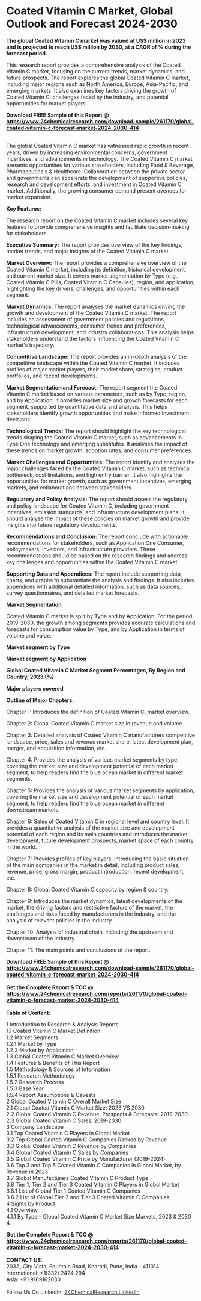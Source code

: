 <h1>Coated Vitamin C Market, Global Outlook and Forecast 2024-2030</h1><p><strong>The global Coated Vitamin C market was valued at US$ million in 2023 and is projected to reach US$ million by 2030, at a CAGR of % during the forecast period.</strong></p><p>
</p><p>This research report provides a comprehensive analysis of the Coated Vitamin C market, focusing on the current trends, market dynamics, and future prospects. The report explores the global Coated Vitamin C market, including major regions such as North America, Europe, Asia-Pacific, and emerging markets. It also examines key factors driving the growth of Coated Vitamin C, challenges faced by the industry, and potential opportunities for market players.</p><div><b>Download FREE Sample of this Report @ 
            <a href="https://www.24chemicalresearch.com/download-sample/261170/global-coated-vitamin-c-forecast-market-2024-2030-414">
            https://www.24chemicalresearch.com/download-sample/261170/global-coated-vitamin-c-forecast-market-2024-2030-414</a></b></div><br><p>
The global Coated Vitamin C market has witnessed rapid growth in recent years, driven by increasing environmental concerns, government incentives, and advancements in technology. The Coated Vitamin C market presents opportunities for various stakeholders, including Food &amp; Beverage, Pharmaceuticals &amp; Healthcare. Collaboration between the private sector and governments can accelerate the development of supportive policies, research and development efforts, and investment in Coated Vitamin C market. Additionally, the growing consumer demand present avenues for market expansion.</p><p>
</p><p>
<strong>Key Features:</strong></p><p>
The research report on the Coated Vitamin C market includes several key features to provide comprehensive insights and facilitate decision-making for stakeholders.</p><p>
<strong>Executive Summary:</strong> The report provides overview of the key findings, market trends, and major insights of the Coated Vitamin C market.</p><p>
<strong>Market Overview:</strong> The report provides a comprehensive overview of the Coated Vitamin C market, including its definition, historical development, and current market size. It covers market segmentation by Type (e.g., Coated Vitamin C Pills, Coated Vitamin C Capsules), region, and application, highlighting the key drivers, challenges, and opportunities within each segment.</p><p>
<strong>Market Dynamics: </strong>The report analyses the market dynamics driving the growth and development of the Coated Vitamin C market. The report includes an assessment of government policies and regulations, technological advancements, consumer trends and preferences, infrastructure development, and industry collaborations. This analysis helps stakeholders understand the factors influencing the Coated Vitamin C market's trajectory.</p><p>
<strong>Competitive Landscape: </strong>The report provides an in-depth analysis of the competitive landscape within the Coated Vitamin C market. It includes profiles of major market players, their market share, strategies, product portfolios, and recent developments.</p><p>
<strong>Market Segmentation and Forecast:</strong> The report segment the Coated Vitamin C market based on various parameters, such as by Type, region, and by Application. It provides market size and growth forecasts for each segment, supported by quantitative data and analysis. This helps stakeholders identify growth opportunities and make informed investment decisions.</p><p>
<strong>Technological Trends:</strong> The report should highlight the key technological trends shaping the Coated Vitamin C market, such as advancements in Type One technology and emerging substitutes. It analyses the impact of these trends on market growth, adoption rates, and consumer preferences.</p><p>
<strong>Market Challenges and Opportunities:</strong> The report identify and analyses the major challenges faced by the Coated Vitamin C market, such as technical bottleneck, cost limitations, and high entry barrier. It also highlights the opportunities for market growth, such as government incentives, emerging markets, and collaborations between stakeholders.</p><p>
<strong>Regulatory and Policy Analysis:</strong> The report should assess the regulatory and policy landscape for Coated Vitamin C, including government incentives, emission standards, and infrastructure development plans. It should analyse the impact of these policies on market growth and provide insights into future regulatory developments.</p><p>
<strong>Recommendations and Conclusion: </strong>The report conclude with actionable recommendations for stakeholders, such as Application One Consumer, policymakers, investors, and infrastructure providers. These recommendations should be based on the research findings and address key challenges and opportunities within the Coated Vitamin C market.</p><p>
<strong>Supporting Data and Appendices:</strong> The report include supporting data, charts, and graphs to substantiate the analysis and findings. It also includes appendices with additional detailed information, such as data sources, survey questionnaires, and detailed market forecasts.</p><p>
<strong>Market Segmentation</strong></p><p>
Coated Vitamin C market is split by Type and by Application. For the period 2019-2030, the growth among segments provides accurate calculations and forecasts for consumption value by Type, and by Application in terms of volume and value.</p><p>
<strong>Market segment by Type</strong></p><p>
</p><p>
</p><p><strong>Market segment by Application</strong></p><p>
</p><p>
</p><p><strong>Global Coated Vitamin C Market Segment Percentages, By Region and Country, 2023 (%)</strong></p><p>
</p><p>
</p><p><strong>Major players covered</strong></p><p>
</p><p>
</p><p><strong>Outline of Major Chapters:</strong></p><p>
Chapter 1: Introduces the definition of Coated Vitamin C, market overview.</p><p>
Chapter 2: Global Coated Vitamin C market size in revenue and volume.</p><p>
Chapter 3: Detailed analysis of Coated Vitamin C manufacturers competitive landscape, price, sales and revenue market share, latest development plan, merger, and acquisition information, etc.</p><p>
Chapter 4: Provides the analysis of various market segments by type, covering the market size and development potential of each market segment, to help readers find the blue ocean market in different market segments.</p><p>
Chapter 5: Provides the analysis of various market segments by application, covering the market size and development potential of each market segment, to help readers find the blue ocean market in different downstream markets.</p><p>
Chapter 6: Sales of Coated Vitamin C in regional level and country level. It provides a quantitative analysis of the market size and development potential of each region and its main countries and introduces the market development, future development prospects, market space of each country in the world.</p><p>
Chapter 7: Provides profiles of key players, introducing the basic situation of the main companies in the market in detail, including product sales, revenue, price, gross margin, product introduction, recent development, etc.</p><p>
Chapter 8: Global Coated Vitamin C capacity by region &amp; country.</p><p>
Chapter 9: Introduces the market dynamics, latest developments of the market, the driving factors and restrictive factors of the market, the challenges and risks faced by manufacturers in the industry, and the analysis of relevant policies in the industry.</p><p>
Chapter 10: Analysis of industrial chain, including the upstream and downstream of the industry.</p><p>
Chapter 11: The main points and conclusions of the report.</p><div><b>Download FREE Sample of this Report @ 
            <a href="https://www.24chemicalresearch.com/download-sample/261170/global-coated-vitamin-c-forecast-market-2024-2030-414">
            https://www.24chemicalresearch.com/download-sample/261170/global-coated-vitamin-c-forecast-market-2024-2030-414</a></b></div><br><div><b>Get the Complete Report & TOC @ 
            <a href="https://www.24chemicalresearch.com/reports/261170/global-coated-vitamin-c-forecast-market-2024-2030-414">
            https://www.24chemicalresearch.com/reports/261170/global-coated-vitamin-c-forecast-market-2024-2030-414</a></b></div><br>
            <b>Table of Content:</b><p>1 Introduction to Research & Analysis Reports<br />
    1.1 Coated Vitamin C Market Definition<br />
    1.2 Market Segments<br />
        1.2.1 Market by Type<br />
        1.2.2 Market by Application<br />
    1.3 Global Coated Vitamin C Market Overview<br />
    1.4 Features & Benefits of This Report<br />
    1.5 Methodology & Sources of Information<br />
        1.5.1 Research Methodology<br />
        1.5.2 Research Process<br />
        1.5.3 Base Year<br />
        1.5.4 Report Assumptions & Caveats<br />
2 Global Coated Vitamin C Overall Market Size<br />
    2.1 Global Coated Vitamin C Market Size: 2023 VS 2030<br />
    2.2 Global Coated Vitamin C Revenue, Prospects & Forecasts: 2019-2030<br />
    2.3 Global Coated Vitamin C Sales: 2019-2030<br />
3 Company Landscape<br />
    3.1 Top Coated Vitamin C Players in Global Market<br />
    3.2 Top Global Coated Vitamin C Companies Ranked by Revenue<br />
    3.3 Global Coated Vitamin C Revenue by Companies<br />
    3.4 Global Coated Vitamin C Sales by Companies<br />
    3.5 Global Coated Vitamin C Price by Manufacturer (2019-2024)<br />
    3.6 Top 3 and Top 5 Coated Vitamin C Companies in Global Market, by Revenue in 2023<br />
    3.7 Global Manufacturers Coated Vitamin C Product Type<br />
    3.8 Tier 1, Tier 2 and Tier 3 Coated Vitamin C Players in Global Market<br />
        3.8.1 List of Global Tier 1 Coated Vitamin C Companies<br />
        3.8.2 List of Global Tier 2 and Tier 3 Coated Vitamin C Companies<br />
4 Sights by Product<br />
    4.1 Overview<br />
        4.1.1 By Type - Global Coated Vitamin C Market Size Markets, 2023 & 2030<br />
        4.</p><div><b>Get the Complete Report & TOC @ 
            <a href="https://www.24chemicalresearch.com/reports/261170/global-coated-vitamin-c-forecast-market-2024-2030-414">
            https://www.24chemicalresearch.com/reports/261170/global-coated-vitamin-c-forecast-market-2024-2030-414</a></b></div><br><b>CONTACT US:</b><br>
            203A, City Vista, Fountain Road, Kharadi, Pune, India - 411014<br>
            International: +1(332) 2424 294<br>
            Asia: +91 9169162030 <br><br>
            Follow Us On LinkedIn: <a href="https://www.linkedin.com/company/24chemicalresearch/">24ChemicalResearch LinkedIn</a>